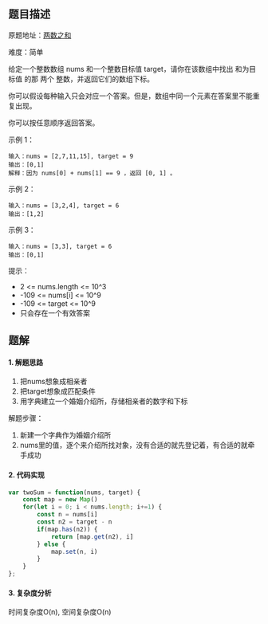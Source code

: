 ## 题目描述

原题地址：[两数之和](https://leetcode-cn.com/problems/two-sum/)

难度：简单

给定一个整数数组 nums 和一个整数目标值 target，请你在该数组中找出 和为目标值 的那 两个 整数，并返回它们的数组下标。

你可以假设每种输入只会对应一个答案。但是，数组中同一个元素在答案里不能重复出现。

你可以按任意顺序返回答案。


示例 1：
```
输入：nums = [2,7,11,15], target = 9
输出：[0,1]
解释：因为 nums[0] + nums[1] == 9 ，返回 [0, 1] 。
```
示例 2：
```
输入：nums = [3,2,4], target = 6
输出：[1,2]
```
示例 3：
```
输入：nums = [3,3], target = 6
输出：[0,1]
```

提示：
- 2 <= nums.length <= 10^3
- -109 <= nums[i] <= 10^9
- -109 <= target <= 10^9
- 只会存在一个有效答案

## 题解
#### 1. 解题思路
1. 把nums想象成相亲者
2. 把target想象成匹配条件
3. 用字典建立一个婚姻介绍所，存储相亲者的数字和下标

解题步骤：
1. 新建一个字典作为婚姻介绍所
2. nums里的值，逐个来介绍所找对象，没有合适的就先登记着，有合适的就牵手成功

#### 2. 代码实现
```js
var twoSum = function(nums, target) {
    const map = new Map()
    for(let i = 0; i < nums.length; i+=1) {
        const n = nums[i]
        const n2 = target - n
        if(map.has(n2)) {
            return [map.get(n2), i]
        } else {
            map.set(n, i)
        }
    }
};
```

#### 3. 复杂度分析
时间复杂度O(n), 空间复杂度O(n)